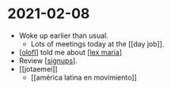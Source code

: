 # 2021-02-08

- Woke up earlier than usual.
  - Lots of meetings today at the [[day job]].
- [[olofl]] told me about [[lex maria]]
- Review [[signups]].
- [[jotaemei]]
  - [[américa latina en movimiento]]

[//begin]: # "Autogenerated link references for markdown compatibility"
[olofl]: ../olofl "Olofl"
[lex maria]: ../lex-maria "Lex Maria"
[signups]: ../signups "Signups"
[//end]: # "Autogenerated link references"